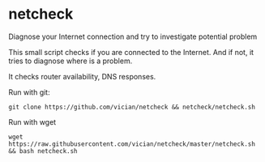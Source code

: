 netcheck
========

Diagnose your Internet connection and try to investigate potential problem

This small script checks if you are connected to the Internet. And if not, it tries to diagnose where is a problem.

It checks router availability, DNS responses.

Run with git:

`git clone https://github.com/vician/netcheck && netcheck/netcheck.sh`

Run with wget

`wget https://raw.githubusercontent.com/vician/netcheck/master/netcheck.sh && bash netcheck.sh`
